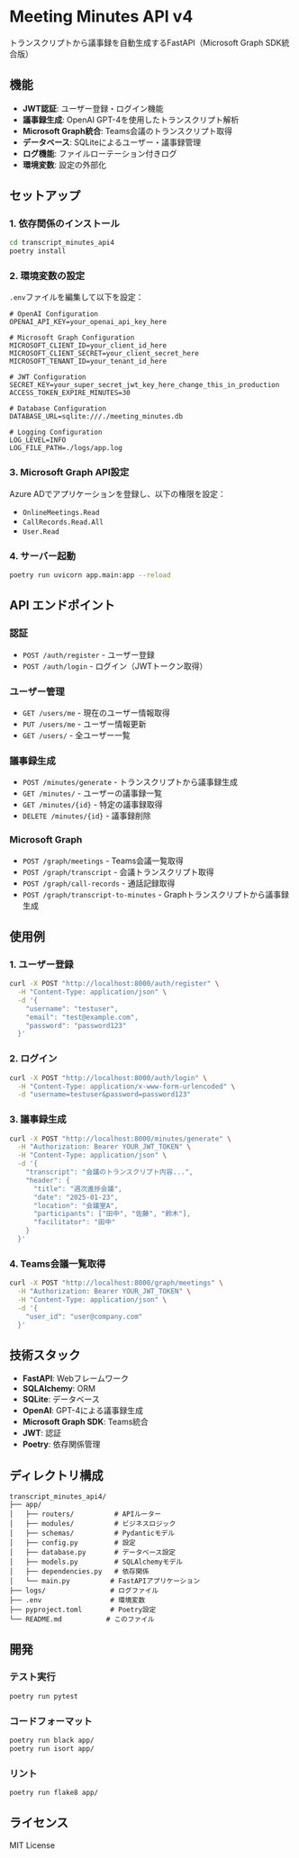 # Meeting Minutes API v4

トランスクリプトから議事録を自動生成するFastAPI（Microsoft Graph SDK統合版）

## 機能

- **JWT認証**: ユーザー登録・ログイン機能
- **議事録生成**: OpenAI GPT-4を使用したトランスクリプト解析
- **Microsoft Graph統合**: Teams会議のトランスクリプト取得
- **データベース**: SQLiteによるユーザー・議事録管理
- **ログ機能**: ファイルローテーション付きログ
- **環境変数**: 設定の外部化

## セットアップ

### 1. 依存関係のインストール

```bash
cd transcript_minutes_api4
poetry install
```

### 2. 環境変数の設定

`.env`ファイルを編集して以下を設定：

```env
# OpenAI Configuration
OPENAI_API_KEY=your_openai_api_key_here

# Microsoft Graph Configuration
MICROSOFT_CLIENT_ID=your_client_id_here
MICROSOFT_CLIENT_SECRET=your_client_secret_here
MICROSOFT_TENANT_ID=your_tenant_id_here

# JWT Configuration
SECRET_KEY=your_super_secret_jwt_key_here_change_this_in_production
ACCESS_TOKEN_EXPIRE_MINUTES=30

# Database Configuration
DATABASE_URL=sqlite:///./meeting_minutes.db

# Logging Configuration
LOG_LEVEL=INFO
LOG_FILE_PATH=./logs/app.log
```

### 3. Microsoft Graph API設定

Azure ADでアプリケーションを登録し、以下の権限を設定：

- `OnlineMeetings.Read`
- `CallRecords.Read.All`
- `User.Read`

### 4. サーバー起動

```bash
poetry run uvicorn app.main:app --reload
```

## API エンドポイント

### 認証

- `POST /auth/register` - ユーザー登録
- `POST /auth/login` - ログイン（JWTトークン取得）

### ユーザー管理

- `GET /users/me` - 現在のユーザー情報取得
- `PUT /users/me` - ユーザー情報更新
- `GET /users/` - 全ユーザー一覧

### 議事録生成

- `POST /minutes/generate` - トランスクリプトから議事録生成
- `GET /minutes/` - ユーザーの議事録一覧
- `GET /minutes/{id}` - 特定の議事録取得
- `DELETE /minutes/{id}` - 議事録削除

### Microsoft Graph

- `POST /graph/meetings` - Teams会議一覧取得
- `POST /graph/transcript` - 会議トランスクリプト取得
- `POST /graph/call-records` - 通話記録取得
- `POST /graph/transcript-to-minutes` - Graphトランスクリプトから議事録生成

## 使用例

### 1. ユーザー登録

```bash
curl -X POST "http://localhost:8000/auth/register" \
  -H "Content-Type: application/json" \
  -d '{
    "username": "testuser",
    "email": "test@example.com",
    "password": "password123"
  }'
```

### 2. ログイン

```bash
curl -X POST "http://localhost:8000/auth/login" \
  -H "Content-Type: application/x-www-form-urlencoded" \
  -d "username=testuser&password=password123"
```

### 3. 議事録生成

```bash
curl -X POST "http://localhost:8000/minutes/generate" \
  -H "Authorization: Bearer YOUR_JWT_TOKEN" \
  -H "Content-Type: application/json" \
  -d '{
    "transcript": "会議のトランスクリプト内容...",
    "header": {
      "title": "週次進捗会議",
      "date": "2025-01-23",
      "location": "会議室A",
      "participants": ["田中", "佐藤", "鈴木"],
      "facilitator": "田中"
    }
  }'
```

### 4. Teams会議一覧取得

```bash
curl -X POST "http://localhost:8000/graph/meetings" \
  -H "Authorization: Bearer YOUR_JWT_TOKEN" \
  -H "Content-Type: application/json" \
  -d '{
    "user_id": "user@company.com"
  }'
```

## 技術スタック

- **FastAPI**: Webフレームワーク
- **SQLAlchemy**: ORM
- **SQLite**: データベース
- **OpenAI**: GPT-4による議事録生成
- **Microsoft Graph SDK**: Teams統合
- **JWT**: 認証
- **Poetry**: 依存関係管理

## ディレクトリ構成

```
transcript_minutes_api4/
├── app/
│   ├── routers/          # APIルーター
│   ├── modules/          # ビジネスロジック
│   ├── schemas/          # Pydanticモデル
│   ├── config.py         # 設定
│   ├── database.py       # データベース設定
│   ├── models.py         # SQLAlchemyモデル
│   ├── dependencies.py   # 依存関係
│   └── main.py          # FastAPIアプリケーション
├── logs/                # ログファイル
├── .env                 # 環境変数
├── pyproject.toml       # Poetry設定
└── README.md           # このファイル
```

## 開発

### テスト実行

```bash
poetry run pytest
```

### コードフォーマット

```bash
poetry run black app/
poetry run isort app/
```

### リント

```bash
poetry run flake8 app/
```

## ライセンス

MIT License
